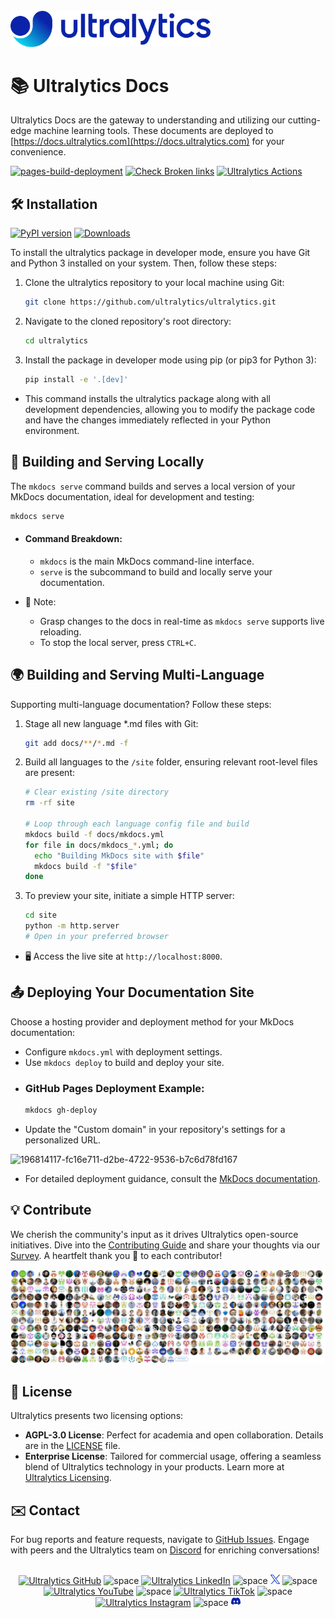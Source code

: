 <br>
<img src="https://raw.githubusercontent.com/ultralytics/assets/main/logo/Ultralytics_Logotype_Original.svg" width="320">

# 📚 Ultralytics Docs

Ultralytics Docs are the gateway to understanding and utilizing our cutting-edge machine learning tools. These documents are deployed to [https://docs.ultralytics.com](https://docs.ultralytics.com) for your convenience.

[![pages-build-deployment](https://github.com/ultralytics/docs/actions/workflows/pages/pages-build-deployment/badge.svg)](https://github.com/ultralytics/docs/actions/workflows/pages/pages-build-deployment) [![Check Broken links](https://github.com/ultralytics/docs/actions/workflows/links.yml/badge.svg)](https://github.com/ultralytics/docs/actions/workflows/links.yml) [![Ultralytics Actions](https://github.com/ultralytics/docs/actions/workflows/format.yml/badge.svg)](https://github.com/ultralytics/docs/actions/workflows/format.yml)

## 🛠️ Installation

[![PyPI version](https://badge.fury.io/py/ultralytics.svg)](https://badge.fury.io/py/ultralytics) [![Downloads](https://static.pepy.tech/badge/ultralytics)](https://pepy.tech/project/ultralytics)

To install the ultralytics package in developer mode, ensure you have Git and Python 3 installed on your system. Then, follow these steps:

1. Clone the ultralytics repository to your local machine using Git:

   ```bash
   git clone https://github.com/ultralytics/ultralytics.git
   ```

2. Navigate to the cloned repository's root directory:

   ```bash
   cd ultralytics
   ```

3. Install the package in developer mode using pip (or pip3 for Python 3):

   ```bash
   pip install -e '.[dev]'
   ```

- This command installs the ultralytics package along with all development dependencies, allowing you to modify the package code and have the changes immediately reflected in your Python environment.

## 🚀 Building and Serving Locally

The `mkdocs serve` command builds and serves a local version of your MkDocs documentation, ideal for development and testing:

```bash
mkdocs serve
```

- #### Command Breakdown:

  - `mkdocs` is the main MkDocs command-line interface.
  - `serve` is the subcommand to build and locally serve your documentation.

- 🧐 Note:

  - Grasp changes to the docs in real-time as `mkdocs serve` supports live reloading.
  - To stop the local server, press `CTRL+C`.

## 🌍 Building and Serving Multi-Language

Supporting multi-language documentation? Follow these steps:

1. Stage all new language \*.md files with Git:

   ```bash
   git add docs/**/*.md -f
   ```

2. Build all languages to the `/site` folder, ensuring relevant root-level files are present:

   ```bash
   # Clear existing /site directory
   rm -rf site

   # Loop through each language config file and build
   mkdocs build -f docs/mkdocs.yml
   for file in docs/mkdocs_*.yml; do
     echo "Building MkDocs site with $file"
     mkdocs build -f "$file"
   done
   ```

3. To preview your site, initiate a simple HTTP server:

   ```bash
   cd site
   python -m http.server
   # Open in your preferred browser
   ```

- 🖥️ Access the live site at `http://localhost:8000`.

## 📤 Deploying Your Documentation Site

Choose a hosting provider and deployment method for your MkDocs documentation:

- Configure `mkdocs.yml` with deployment settings.
- Use `mkdocs deploy` to build and deploy your site.

* ### GitHub Pages Deployment Example:
  ```bash
  mkdocs gh-deploy
  ```

- Update the "Custom domain" in your repository's settings for a personalized URL.

![196814117-fc16e711-d2be-4722-9536-b7c6d78fd167](https://user-images.githubusercontent.com/26833433/210150206-9e86dcd7-10af-43e4-9eb2-9518b3799eac.png)

- For detailed deployment guidance, consult the [MkDocs documentation](https://www.mkdocs.org/user-guide/deploying-your-docs/).

## 💡 Contribute

We cherish the community's input as it drives Ultralytics open-source initiatives. Dive into the [Contributing Guide](https://docs.ultralytics.com/help/contributing) and share your thoughts via our [Survey](https://ultralytics.com/survey?utm_source=github&utm_medium=social&utm_campaign=Survey). A heartfelt thank you 🙏 to each contributor!

<!-- Pictorial representation of our dedicated contributor community -->

![Ultralytics open-source contributors](https://github.com/ultralytics/assets/raw/main/im/image-contributors.png)

## 📜 License

Ultralytics presents two licensing options:

- **AGPL-3.0 License**: Perfect for academia and open collaboration. Details are in the [LICENSE](https://github.com/ultralytics/ultralytics/blob/main/LICENSE) file.
- **Enterprise License**: Tailored for commercial usage, offering a seamless blend of Ultralytics technology in your products. Learn more at [Ultralytics Licensing](https://ultralytics.com/license).

## ✉️ Contact

For bug reports and feature requests, navigate to [GitHub Issues](https://github.com/ultralytics/docs/issues). Engage with peers and the Ultralytics team on [Discord](https://ultralytics.com/discord) for enriching conversations!

<br>
<div align="center">
  <a href="https://github.com/ultralytics"><img src="https://github.com/ultralytics/assets/raw/main/social/logo-social-github.png" width="3%" alt="Ultralytics GitHub"></a>
  <img src="https://github.com/ultralytics/assets/raw/main/social/logo-transparent.png" width="3%" alt="space">
  <a href="https://www.linkedin.com/company/ultralytics/"><img src="https://github.com/ultralytics/assets/raw/main/social/logo-social-linkedin.png" width="3%" alt="Ultralytics LinkedIn"></a>
  <img src="https://github.com/ultralytics/assets/raw/main/social/logo-transparent.png" width="3%" alt="space">
  <a href="https://twitter.com/ultralytics"><img src="https://github.com/ultralytics/assets/raw/main/social/logo-social-twitter.png" width="3%" alt="Ultralytics Twitter"></a>
  <img src="https://github.com/ultralytics/assets/raw/main/social/logo-transparent.png" width="3%" alt="space">
  <a href="https://youtube.com/ultralytics"><img src="https://github.com/ultralytics/assets/raw/main/social/logo-social-youtube.png" width="3%" alt="Ultralytics YouTube"></a>
  <img src="https://github.com/ultralytics/assets/raw/main/social/logo-transparent.png" width="3%" alt="space">
  <a href="https://www.tiktok.com/@ultralytics"><img src="https://github.com/ultralytics/assets/raw/main/social/logo-social-tiktok.png" width="3%" alt="Ultralytics TikTok"></a>
  <img src="https://github.com/ultralytics/assets/raw/main/social/logo-transparent.png" width="3%" alt="space">
  <a href="https://www.instagram.com/ultralytics/"><img src="https://github.com/ultralytics/assets/raw/main/social/logo-social-instagram.png" width="3%" alt="Ultralytics Instagram"></a>
  <img src="https://github.com/ultralytics/assets/raw/main/social/logo-transparent.png" width="3%" alt="space">
  <a href="https://ultralytics.com/discord"><img src="https://github.com/ultralytics/assets/raw/main/social/logo-social-discord.png" width="3%" alt="Ultralytics Discord"></a>
</div>
